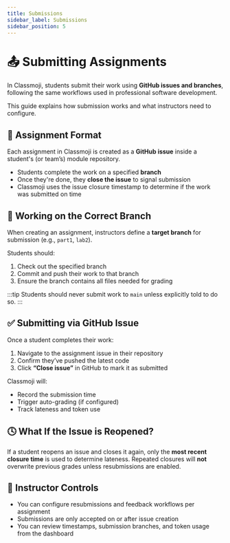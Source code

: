 ```yaml
---
title: Submissions
sidebar_label: Submissions
sidebar_position: 5
---
```


# 📤 Submitting Assignments

In Classmoji, students submit their work using **GitHub issues and branches**, following the same workflows used in professional software development.

This guide explains how submission works and what instructors need to configure.

## 📝 Assignment Format

Each assignment in Classmoji is created as a **GitHub issue** inside a student's (or team’s) module repository.

- Students complete the work on a specified **branch**
- Once they're done, they **close the issue** to signal submission
- Classmoji uses the issue closure timestamp to determine if the work was submitted on time

## 🔀 Working on the Correct Branch

When creating an assignment, instructors define a **target branch** for submission (e.g., `part1`, `lab2`).

Students should:

1. Check out the specified branch
2. Commit and push their work to that branch
3. Ensure the branch contains all files needed for grading

:::tip
Students should never submit work to `main` unless explicitly told to do so.
:::

## ✅ Submitting via GitHub Issue

Once a student completes their work:

1. Navigate to the assignment issue in their repository
2. Confirm they’ve pushed the latest code
3. Click **“Close issue”** in GitHub to mark it as submitted

Classmoji will:

- Record the submission time
- Trigger auto-grading (if configured)
- Track lateness and token use

## 🕓 What If the Issue is Reopened?

If a student reopens an issue and closes it again, only the **most recent closure time** is used to determine lateness. Repeated closures will **not** overwrite previous grades unless resubmissions are enabled.

## 🧠 Instructor Controls

- You can configure resubmissions and feedback workflows per assignment
- Submissions are only accepted on or after issue creation
- You can review timestamps, submission branches, and token usage from the dashboard
